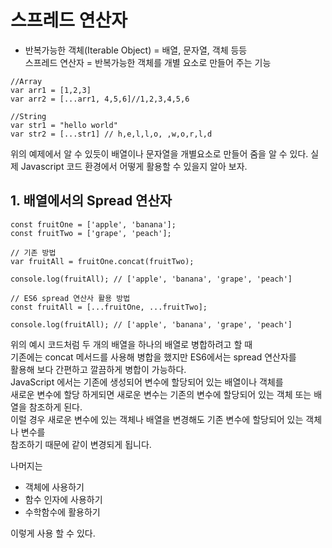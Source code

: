 # 스프레드 연산자

- 반복가능한 객체(Iterable Object) = 배열, 문자열, 객체 등등
  </br>
  스프레드 연산자 = 반복가능한 객체를 개별 요소로 만들어 주는 기능

```JS
//Array
var arr1 = [1,2,3]
var arr2 = [...arr1, 4,5,6]//1,2,3,4,5,6

//String
var str1 = "hello world"
var str2 = [...str1] // h,e,l,l,o, ,w,o,r,l,d
```

위의 예제에서 알 수 있듯이 배열이나 문자열을 개별요소로 만들어 줌을 알 수 있다.
실제 Javascript 코드 환경에서 어떻게 활용할 수 있을지 알아 보자.
</br>

## 1. 배열에서의 Spread 연산자

```JS
const fruitOne = ['apple', 'banana'];
const fruitTwo = ['grape', 'peach'];

// 기존 방법
var fruitAll = fruitOne.concat(fruitTwo);

console.log(fruitAll); // ['apple', 'banana', 'grape', 'peach']

// ES6 spread 연산사 활용 방법
const fruitAll = [...fruitOne, ...fruitTwo];

console.log(fruitAll); // ['apple', 'banana', 'grape', 'peach']
```

위의 예시 코드처럼 두 개의 배열을 하나의 배열로 병합하려고 할 때 </br>
기존에는 concat 메서드를 사용해 병합을 했지만 ES6에서는 spread 연산자를 </br>
활용해 보다 간편하고 깔끔하게 병합이 가능하다.
</br>
JavaScript 에서는 기존에 생성되어 변수에 할당되어 있는 배열이나 객체를 </br>
새로운 변수에 할당 하게되면 새로운 변수는 기존의 변수에 할당되어 있는 객체 또는 배열을 참조하게 된다.
</br>
이럴 경우 새로운 변수에 있는 객체나 배열을 변경해도 기존 변수에 할당되어 있는 객체나 변수를 </br>
참조하기 때문에 같이 변경되게 됩니다.

나머지는

- 객체에 사용하기
- 함수 인자에 사용하기
- 수학함수에 활용하기

이렇게 사용 할 수 있다.
